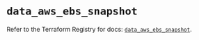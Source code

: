 # `data_aws_ebs_snapshot`

Refer to the Terraform Registry for docs: [`data_aws_ebs_snapshot`](https://registry.terraform.io/providers/hashicorp/aws/6.4.0/docs/data-sources/ebs_snapshot).
